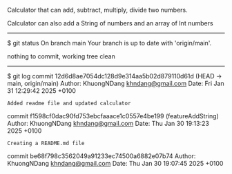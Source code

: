 Calculator that can add, subtract, multiply, divide two numbers.

Calculator can also add a String of numbers and an array of Int numbers


-------------------------------------------------------------------------


$ git status
On branch main
Your branch is up to date with 'origin/main'.

nothing to commit, working tree clean


-------------------------------------------------------------------------

$ git log
commit 12d6d8ae7054dc128d9e314aa5b02d879110d61d (HEAD -> main, origin/main)
Author: KhuongNDang <khndang@gmail.com>
Date:   Fri Jan 31 12:29:42 2025 +0100

    Added readme file and updated calculator

commit f1598cf0dac90fd753ebcfaaace1c0557e4be199 (featureAddString)
Author: KhuongNDang <khndang@gmail.com>
Date:   Thu Jan 30 19:13:23 2025 +0100

    Creating a README.md file

commit be68f798c3562049a91233ec74500a6882e07b74
Author: KhuongNDang <khndang@gmail.com>
Date:   Thu Jan 30 19:07:45 2025 +0100

